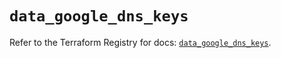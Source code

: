 # `data_google_dns_keys`

Refer to the Terraform Registry for docs: [`data_google_dns_keys`](https://registry.terraform.io/providers/hashicorp/google/5.45.2/docs/data-sources/dns_keys).
